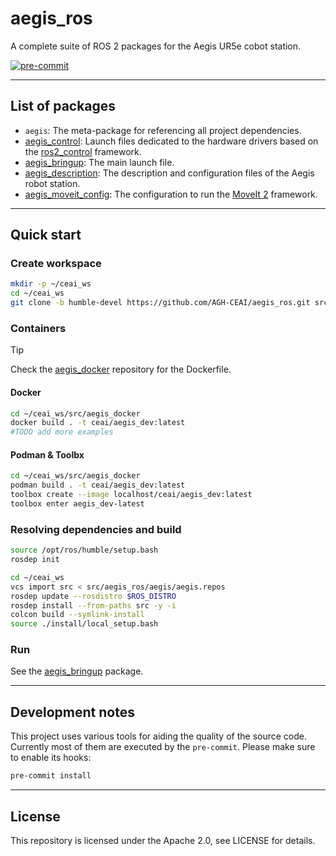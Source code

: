 # aegis_ros

A complete suite of ROS 2 packages for the Aegis UR5e cobot station.

[![pre-commit](https://img.shields.io/badge/pre--commit-enabled-brightgreen?logo=pre-commit)](https://github.com/pre-commit/pre-commit)

---

## List of packages

* `aegis`: The meta-package for referencing all project dependencies.
* [aegis_control](./aegis_control/README.md): Launch files dedicated to the hardware drivers based on the [ros2_control](https://control.ros.org/humble/doc/getting_started/getting_started.html) framework.
* [aegis_bringup](./aegis_bringup/README.md): The main launch file.
* [aegis_description](./aegis_description/README.md): The description and configuration files of the Aegis robot station.
* [aegis_moveit_config](./aegis_moveit_config/README.md): The configuration to run the [MoveIt 2](https://moveit.picknik.ai/main/index.html) framework.

---

## Quick start

### Create workspace

```bash
mkdir -p ~/ceai_ws
cd ~/ceai_ws
git clone -b humble-devel https://github.com/AGH-CEAI/aegis_ros.git src/aegis_ros
```

### Containers

> [!TIP]
> Check the [aegis_docker](https://github.com/AGH-CEAI/aegis_docker) repository for the Dockerfile.

#### Docker
```bash
cd ~/ceai_ws/src/aegis_docker
docker build . -t ceai/aegis_dev:latest
#TODO add more examples
```

#### Podman & Toolbx
```bash
cd ~/ceai_ws/src/aegis_docker
podman build . -t ceai/aegis_dev:latest
toolbox create --image localhost/ceai/aegis_dev:latest
toolbox enter aegis_dev-latest
```

### Resolving dependencies and build
```bash
source /opt/ros/humble/setup.bash
rosdep init
```
```bash
cd ~/ceai_ws
vcs import src < src/aegis_ros/aegis/aegis.repos
rosdep update --rosdistro $ROS_DISTRO
rosdep install --from-paths src -y -i
colcon build --symlink-install
source ./install/local_setup.bash
```

### Run

See the [aegis_bringup](./aegis_bringup/README.md) package.


---
## Development notes

This project uses various tools for aiding the quality of the source code. Currently most of them are executed by the `pre-commit`. Please make sure to enable its hooks:

```bash
pre-commit install
```

---
## License
This repository is licensed under the Apache 2.0, see LICENSE for details.
